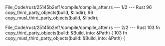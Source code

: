 File_Code/rust/25145b2ef1/compile/compile_after.rs --- 1/2 --- Rust
96         copy_third_party_objects(build, &libdir);                                                                                                         96         copy_musl_third_party_objects(build, &libdir);

File_Code/rust/25145b2ef1/compile/compile_after.rs --- 2/2 --- Rust
103 fn copy_third_party_objects(build: &Build, into: &Path) {                                                                                                103 fn copy_musl_third_party_objects(build: &Build, into: &Path) {

